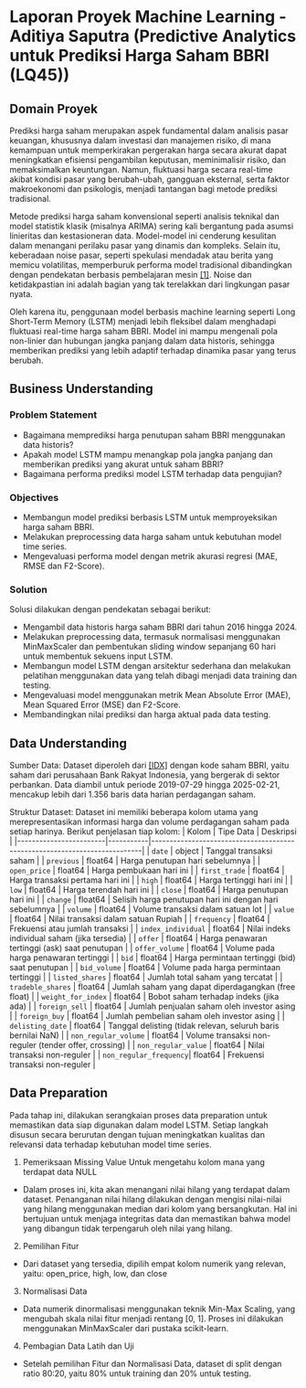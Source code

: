 # Laporan Proyek Machine Learning - Aditiya Saputra (Predictive Analytics untuk Prediksi Harga Saham BBRI (LQ45))

## Domain Proyek

Prediksi harga saham merupakan aspek fundamental dalam analisis pasar keuangan, khususnya dalam investasi dan manajemen risiko, di mana kemampuan untuk memperkirakan pergerakan harga secara akurat dapat meningkatkan efisiensi pengambilan keputusan, meminimalisir risiko, dan memaksimalkan keuntungan. Namun, fluktuasi harga secara real-time akibat kondisi pasar yang berubah-ubah, gangguan eksternal, serta faktor makroekonomi dan psikologis, menjadi tantangan bagi metode prediksi tradisional.

Metode prediksi harga saham konvensional seperti analisis teknikal dan model statistik klasik (misalnya ARIMA) sering kali bergantung pada asumsi linieritas dan kestasioneran data. Model-model ini cenderung kesulitan dalam menangani perilaku pasar yang dinamis dan kompleks. Selain itu, keberadaan noise pasar, seperti spekulasi mendadak atau berita yang memicu volatilitas, memperburuk performa model tradisional dibandingkan dengan pendekatan berbasis pembelajaran mesin [[1]](https://journal.walisongo.ac.id/index.php/square/article/view/5626). Noise dan ketidakpastian ini adalah bagian yang tak terelakkan dari lingkungan pasar nyata.

Oleh karena itu, penggunaan model berbasis machine learning seperti Long Short-Term Memory (LSTM) menjadi lebih fleksibel dalam menghadapi fluktuasi real-time harga saham BBRI. Model ini mampu mengenali pola non-linier dan hubungan jangka panjang dalam data historis, sehingga memberikan prediksi yang lebih adaptif terhadap dinamika pasar yang terus berubah.

## Business Understanding
### Problem Statement
* Bagaimana memprediksi harga penutupan saham BBRI menggunakan data historis?
* Apakah model LSTM mampu menangkap pola jangka panjang dan memberikan prediksi yang akurat untuk saham BBRI?
* Bagaimana performa prediksi model LSTM terhadap data pengujian?

### Objectives
* Membangun model prediksi berbasis LSTM untuk memproyeksikan harga saham BBRI.
* Melakukan preprocessing data harga saham untuk kebutuhan model time series.
* Mengevaluasi performa model dengan metrik akurasi regresi (MAE, RMSE dan F2-Score).

### Solution
Solusi dilakukan dengan pendekatan sebagai berikut:
* Mengambil data historis harga saham BBRI dari tahun 2016 hingga 2024.
* Melakukan preprocessing data, termasuk normalisasi menggunakan MinMaxScaler dan pembentukan sliding window sepanjang 60 hari untuk membentuk sekuens input LSTM.
* Membangun model LSTM dengan arsitektur sederhana dan melakukan pelatihan menggunakan data yang telah dibagi menjadi data training dan testing.
* Mengevaluasi model menggunakan metrik Mean Absolute Error (MAE), Mean Squared Error (MSE) dan F2-Score.
* Membandingkan nilai prediksi dan harga aktual pada data testing.

## Data Understanding
Sumber Data: Dataset diperoleh dari [[IDX]](https://github.com/wildangunawan/Dataset-Saham-IDX/blob/master/Saham/LQ45/BBRI.csv) dengan kode saham BBRI, yaitu saham dari perusahaan Bank Rakyat Indonesia, yang bergerak di sektor perbankan. Data diambil untuk periode 2019-07-29 hingga 2025-02-21, mencakup lebih dari 1.356 baris data harian perdagangan saham.

Struktur Dataset: Dataset ini memiliki beberapa kolom utama yang merepresentasikan informasi harga dan volume perdagangan saham pada setiap harinya. Berikut penjelasan tiap kolom:
| Kolom                  | Tipe Data | Deskripsi                                                                 |
|------------------------|-----------|---------------------------------------------------------------------------|
| `date`                 | object    | Tanggal transaksi saham                                                   |
| `previous`             | float64   | Harga penutupan hari sebelumnya                                          |
| `open_price`           | float64   | Harga pembukaan hari ini                                                 |
| `first_trade`          | float64   | Harga transaksi pertama hari ini                                         |
| `high`                 | float64   | Harga tertinggi hari ini                                                 |
| `low`                  | float64   | Harga terendah hari ini                                                  |
| `close`                | float64   | Harga penutupan hari ini                                                 |
| `change`               | float64   | Selisih harga penutupan hari ini dengan hari sebelumnya                  |
| `volume`               | float64   | Volume transaksi dalam satuan lot                                        |
| `value`                | float64   | Nilai transaksi dalam satuan Rupiah                                      |
| `frequency`            | float64   | Frekuensi atau jumlah transaksi                                          |
| `index_individual`     | float64   | Nilai indeks individual saham (jika tersedia)                            |
| `offer`                | float64   | Harga penawaran tertinggi (ask) saat penutupan                           |
| `offer_volume`         | float64   | Volume pada harga penawaran tertinggi                                    |
| `bid`                  | float64   | Harga permintaan tertinggi (bid) saat penutupan                          |
| `bid_volume`           | float64   | Volume pada harga permintaan tertinggi                                   |
| `listed_shares`        | float64   | Jumlah total saham yang tercatat                                         |
| `tradeble_shares`      | float64   | Jumlah saham yang dapat diperdagangkan (free float)                      |
| `weight_for_index`     | float64   | Bobot saham terhadap indeks (jika ada)                                   |
| `foreign_sell`         | float64   | Jumlah penjualan saham oleh investor asing                               |
| `foreign_buy`          | float64   | Jumlah pembelian saham oleh investor asing                               |
| `delisting_date`       | float64   | Tanggal delisting (tidak relevan, seluruh baris bernilai NaN)            |
| `non_regular_volume`   | float64   | Volume transaksi non-reguler (tender offer, crossing)                    |
| `non_regular_value`    | float64   | Nilai transaksi non-reguler                                              |
| `non_regular_frequency`| float64   | Frekuensi transaksi non-reguler                                          |

## Data Preparation
Pada tahap ini, dilakukan serangkaian proses data preparation untuk memastikan data siap digunakan dalam model LSTM. Setiap langkah disusun secara berurutan dengan tujuan meningkatkan kualitas dan relevansi data terhadap kebutuhan model time series.
1. Pemeriksaan Missing Value Untuk mengetahu kolom mana yang terdapat data NULL
  * Dalam proses ini, kita akan menangani nilai hilang yang terdapat dalam dataset. Penanganan nilai hilang dilakukan dengan mengisi nilai-nilai yang hilang menggunakan median dari kolom yang bersangkutan. Hal ini bertujuan      untuk menjaga integritas data dan memastikan bahwa model yang dibangun tidak terpengaruh oleh nilai yang hilang.
2. Pemilihan Fitur
  * Dari dataset yang tersedia, dipilih empat kolom numerik yang relevan, yaitu: open_price, high, low, dan close
3. Normalisasi Data
  * Data numerik dinormalisasi menggunakan teknik Min-Max Scaling, yang mengubah skala nilai fitur menjadi rentang [0, 1]. Proses ini dilakukan menggunakan MinMaxScaler dari pustaka scikit-learn.
4. Pembagian Data Latih dan Uji
  * Setelah pemilihan Fitur dan Normalisasi Data, dataset di split dengan ratio 80:20, yaitu 80% untuk training dan 20% untuk testing.
